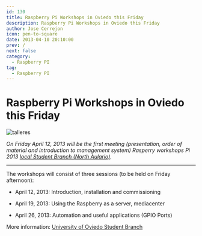 ```yaml
---
id: 130
title: Raspberry Pi Workshops in Oviedo this Friday
description: Raspberry Pi Workshops in Oviedo this Friday
author: Jose Cerrejon
icon: pen-to-square
date: 2013-04-10 20:10:00
prev: /
next: false
category:
  - Raspberry PI
tag:
  - Raspberry PI
---
```


# Raspberry Pi Workshops in Oviedo this Friday

![talleres](/images/alcabot_12.jpg)

*On Friday April 12, 2013 will be the first meeting (presentation, order of material and introduction to management system) Rasperry workshops Pi 2013 [local Student Branch (North Aulario)](http://ieeesb-uniovi.es/informacion/localizacion).*

- - -
The workshops will consist of three sessions (to be held on Friday afternoon):

* April 12, 2013: Introduction, installation and commissioning

* April 19, 2013: Using the Raspberry as a server, mediacenter

* April 26, 2013: Automation and useful applications (GPIO Ports)

More information: [University of Oviedo Student Branch](http://ieeesb-uniovi.es/noticias/2013/03/talleres-raspi-2013/)